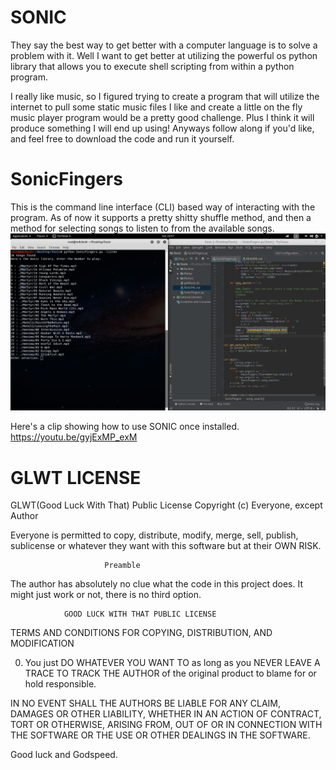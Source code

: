# SONIC 
They say the best way to get better with a computer language is to solve 
a problem with it. Well I want to get better at utilizing the powerful
os python library that allows you to execute shell scripting from within
a python program. 

I really like music, so I figured trying to create a program that will 
utilize the internet to pull some static music files I like and create a 
little on the fly music player program would be a pretty good challenge.
Plus I think it will produce something I will end up using! Anyways follow 
along if you'd like, and feel free to download the code and run it yourself. 

# SonicFingers
This is the command line interface (CLI) based way of interacting with 
the program. As of now it supports a pretty shitty shuffle method, and
then a method for selecting songs to listen to from the available songs.
![UI](https://raw.githubusercontent.com/TylersDurden/Sonic/master/SongSearch.png)


Here's a clip showing how to use SONIC once installed.
<https://youtu.be/gyjExMP_exM>

# GLWT LICENSE
 GLWT(Good Luck With That) Public License
                 Copyright (c) Everyone, except Author

Everyone is permitted to copy, distribute, modify, merge, sell, publish,
sublicense or whatever they want with this software but at their OWN RISK.

	      	       	     Preamble

The author has absolutely no clue what the code in this project does.
It might just work or not, there is no third option.


                GOOD LUCK WITH THAT PUBLIC LICENSE
   TERMS AND CONDITIONS FOR COPYING, DISTRIBUTION, AND MODIFICATION

  0. You just DO WHATEVER YOU WANT TO as long as you NEVER LEAVE A
TRACE TO TRACK THE AUTHOR of the original product to blame for or hold
responsible.

IN NO EVENT SHALL THE AUTHORS BE LIABLE FOR ANY CLAIM, DAMAGES OR OTHER
LIABILITY, WHETHER IN AN ACTION OF CONTRACT, TORT OR OTHERWISE, ARISING
FROM, OUT OF OR IN CONNECTION WITH THE SOFTWARE OR THE USE OR OTHER
DEALINGS IN THE SOFTWARE.

Good luck and Godspeed.
